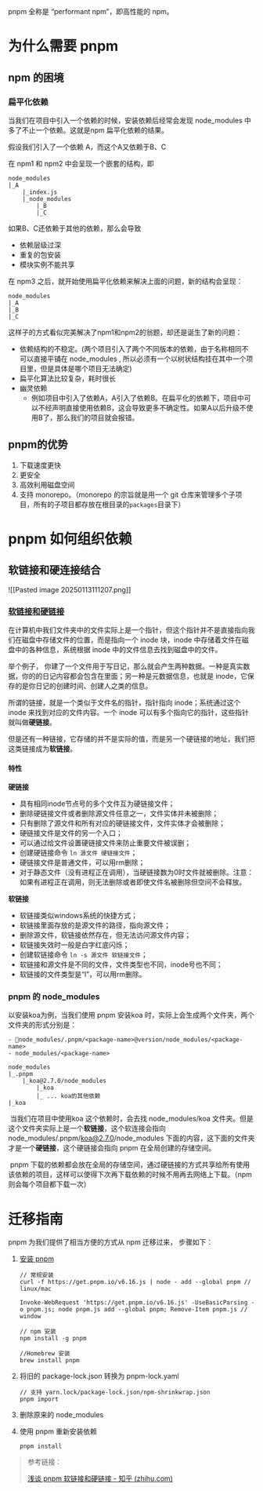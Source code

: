 

pnpm 全称是 “performant npm”，即高性能的 npm。





# 为什么需要 pnpm



##  npm 的困境



### 扁平化依赖

当我们在项目中引入一个依赖的时候，安装依赖后经常会发现 node_modules 中多了不止一个依赖。这就是npm 扁平化依赖的结果。



假设我们引入了一个依赖 A，而这个A又依赖于B、C

在 npm1 和 npm2 中会呈现一个嵌套的结构，即

```
node_modules
|_A
	|_index.js
	|_node_modules
		|_B
		|_C
```

如果B、C还依赖于其他的依赖，那么会导致

- 依赖层级过深
- 重复的包安装
- 模块实例不能共享





在 npm3 之后，就开始使用扁平化依赖来解决上面的问题，新的结构会呈现：

```
node_modules
|_A
|_B
|_C
```

这样子的方式看似完美解决了npm1和npm2的翁题，却还是诞生了新的问题：

- 依赖结构的不稳定。(两个项目引入了两个不同版本的依赖，由于名称相同不可以直接平铺在 node_modules , 所以必须有一个以树状结构挂在其中一个项目里，但是具体是哪个项目无法确定)
- 扁平化算法比较复杂，耗时很长
- 幽灵依赖
    - 例如项目中引入了依赖A，A引入了依赖B。在扁平化的依赖下，项目中可以不经声明直接使用依赖B，这会导致更多不确定性。如果A以后升级不使用B了，那么我们的项目就会报错。







## pnpm的优势



1. 下载速度更快
2. 更安全
3. 高效利用磁盘空间
4. 支持 monorepo。（monorepo 的宗旨就是用一个 git 仓库来管理多个子项目，所有的子项目都存放在根目录的`packages`目录下）


# pnpm 如何组织依赖

## 软链接和硬连接结合

![[Pasted image 20250113111207.png]]

### [软链接和硬链接](https://zhuanlan.zhihu.com/p/442133074)

在计算机中我们文件夹中的文件实际上是一个指针，但这个指针并不是直接指向我们在磁盘中存储文件的位置，而是指向一个 inode 块，inode 中存储着文件在磁盘中的各种信息，系统根据 inode 中的文件信息去找到磁盘中的文件。

举个例子， 你建了一个文件用于写日记，那么就会产生两种数据。一种是真实数据，你的的日记内容都会包含在里面；另一种是元数据信息，也就是 inode，它保存的是你日记的创建时间、创建人之类的信息。

所谓的链接，就是一个类似于文件名的指针，指针指向 inode；系统通过这个 inode 来找到对应的文件内容。一个 inode 可以有多个指向它的指针，这些指针就叫做**硬链接**。

但是还有一种链接，它存储的并不是实际的值，而是另一个硬链接的地址，我们把这类链接成为**软链接**。


#### 特性

**硬链接**

- 具有相同inode节点号的多个文件互为硬链接文件；
- 删除硬链接文件或者删除源文件任意之一，文件实体并未被删除；
- 只有删除了源文件和所有对应的硬链接文件，文件实体才会被删除；
- 硬链接文件是文件的另一个入口；
- 可以通过给文件设置硬链接文件来防止重要文件被误删；
- 创建硬链接命令 `ln 源文件 硬链接文件`；
- 硬链接文件是普通文件，可以用rm删除；
- 对于静态文件（没有进程正在调用），当硬链接数为0时文件就被删除。注意：如果有进程正在调用，则无法删除或者即使文件名被删除但空间不会释放。

**软链接**

- 软链接类似windows系统的快捷方式；
- 软链接里面存放的是源文件的路径，指向源文件；
- 删除源文件，软链接依然存在，但无法访问源文件内容；
- 软链接失效时一般是白字红底闪烁；
- 创建软链接命令 `ln -s 源文件 软链接文件`；
- 软链接和源文件是不同的文件，文件类型也不同，inode号也不同；
- 软链接的文件类型是“l”，可以用rm删除。





### pnpm 的 node_modules


以安装koa为例，当我们使用 pnpm 安装koa 时，实际上会生成两个文件夹，两个文件夹的形式分别是：


```
- node_modules/.pnpm/<package-name>@version/node_modules/<package-name>
- node_modules/<package-name>
```



```
node_modules
|_.pnpm
	|_koa@2.7.0/node_modules
		|_koa
		|_ ... koa的其他依赖
|_koa
```



​	当我们在项目中使用koa 这个依赖时，会去找 node_modules/koa 文件夹。但是这个文件夹实际上是一个**软链接**，这个软连接会指向 node_modules/.pnpm/koa@2.7.0/node_modules 下面的内容，这下面的文件夹才是一个**硬链接**，这个硬链接会指向 pnpm 在全局创建的存储空间。

​	pnpm 下载的依赖都会放在全局的存储空间，通过硬链接的方式共享给所有使用该依赖的项目，这样可以使得下次再下载依赖的时候不用再去网络上下载。（npm 则会每个项目都下载一次）



# 迁移指南



pnpm 为我们提供了相当方便的方式从 npm 迁移过来， 步骤如下：

1. [安装 pnpm](https://www.pnpm.cn/installation)

    ```
    // 常规安装
    curl -f https://get.pnpm.io/v6.16.js | node - add --global pnpm // linux/mac
    
    Invoke-WebRequest 'https://get.pnpm.io/v6.16.js' -UseBasicParsing -o pnpm.js; node pnpm.js add --global pnpm; Remove-Item pnpm.js // window
    
    // npm 安装
    npm install -g pnpm
    
    //Homebrew 安装
    brew install pnpm
    ```



2. 将旧的 package-lock.json 转换为 pnpm-lock.yaml

    ```
    // 支持 yarn.lock/package-lock.json/npm-shrinkwrap.json
    pnpm import
    ```



3. 删除原来的 node_modules
4. 使用 pnpm 重新安装依赖

    ```
    pnpm install
    ```

> 参考链接：
>
> [浅谈 pnpm 软链接和硬链接 - 知乎 (zhihu.com)](https://zhuanlan.zhihu.com/p/442133074)
